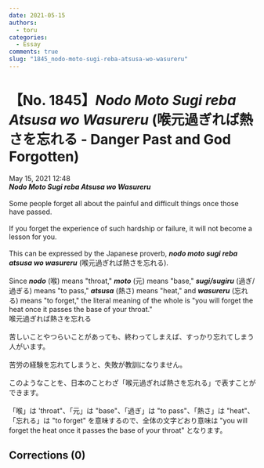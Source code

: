```yaml
---
date: 2021-05-15
authors:
  - toru
categories:
  - Essay
comments: true
slug: "1845_nodo-moto-sugi-reba-atsusa-wo-wasureru"
---
```


# 【No. 1845】<strong><em>Nodo Moto Sugi reba Atsusa wo Wasureru</em></strong> (喉元過ぎれば熱さを忘れる - Danger Past and God Forgotten)
<div class="date">May 15, 2021 12:48</div>
<div id="post"><div id="body_show_ori">
<strong><em>Nodo Moto Sugi reba Atsusa wo Wasureru</em></strong><br/><br/>Some people forget all about the painful and difficult things once those have passed.<br/><br/>If you forget the experience of such hardship or failure, it will not become a lesson for you.<br/><br/>This can be expressed by the Japanese proverb, <strong><em>nodo moto sugi reba atsusa wo wasureru</em></strong> (喉元過ぎれば熱さを忘れる).<br/><br/>Since <strong><em>nodo</em></strong> (喉) means "throat," <strong><em>moto</em></strong> (元) means "base," <strong><em>sugi/sugiru</em></strong> (過ぎ/過ぎる) means "to pass," <strong><em>atsusa</em></strong> (熱さ) means "heat," and <strong><em>wasureru</em></strong> (忘れる) means "to forget," the literal meaning of the whole is "you will forget the heat once it passes the base of your throat."
</div></div>

<!-- more -->

<div id="post_ja"><div id="body_show_mo">
喉元過ぎれば熱さを忘れる<br/><br/>苦しいことやつらいことがあっても、終わってしまえば、すっかり忘れてしまう人がいます。<br/><br/>苦労の経験を忘れてしまうと、失敗が教訓になりません。<br/><br/>このようなことを、日本のことわざ「喉元過ぎれば熱さを忘れる」で表すことができます。<br/><br/>「喉」は 'throat"、「元」は "base"、「過ぎ」は "to pass"、「熱さ」は "heat"、「忘れる」は "to forget" を意味するので、全体の文字どおり意味は "you will forget the heat once it passes the base of your throat" となります。
</div></div>

## Corrections (0)
